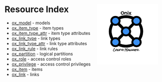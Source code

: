 # Resource Index <img src="../../../docs/pics/ox.png" width="200" height="200" align="right">

- [ox_model](ox_model.md) - models
- [ox_item_type](ox_item_type.md) - item types
- [ox_item_type_attr](ox_item_type_attr.md) - item type attributes
- [ox_link_type](ox_link_type.md) - link types
- [ox_link_type_attr](ox_link_type_attr.md) - link type attributes
- [ox_link_rule](ox_link_rule.md) - link rules
- [ox_partition](ox_partition.md) - logical partitions
- [ox_role](ox_role.md) - access control roles
- [ox_privilege](ox_privilege.md) - access control privileges
- [ox_item](ox_item.md) - items
- [ox_link](ox_item.md) - links
